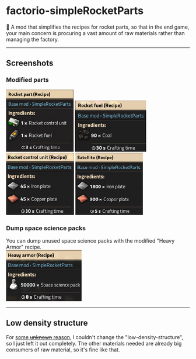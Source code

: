 # factorio-simpleRocketParts
:rocket: A mod that simplifies the recipes for rocket parts, so that in the end game, your main concern is procuring a vast amount of raw materials rather than managing the factory.

<hr>

## Screenshots
### Modified parts
![Rocket part](/images/rocketPart.png) ![Rocket fuel](/images/rocketFuel.png) ![Rocket control unit](/images/rocketControlUnit.png) ![Satellite](/images/satellite.png)

### Dump space science packs
You can dump unused space science packs with the modified "Heavy Armor" recipe.  
![Rocket part](/images/dumpSciencePacks.png)

<hr>

## Low density structure
For [some ~~unknown~~ reason](https://mods.factorio.com/mod/SimpleRocketParts/discussion/6500eac2ecd8c6a540556e48), I couldn't change the "low-density-structure", so I just left it out completely. The other materials needed are already big consumers of raw material, so it's fine like that.
